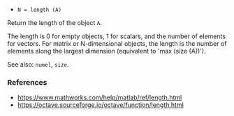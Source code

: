 * `N = length (A)`

Return the length of the object `A`.

The length is 0 for empty objects, 1 for scalars, and the number of
elements for vectors.  For matrix or N-dimensional objects, the
length is the number of elements along the largest dimension
(equivalent to 'max (size (A))').

See also: `numel`, `size`.

### References

* https://www.mathworks.com/help/matlab/ref/length.html
* https://octave.sourceforge.io/octave/function/length.html
